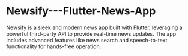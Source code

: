 # Newsify---Flutter-News-App
Newsify is a sleek and modern news app built with Flutter, leveraging a powerful third-party API to provide real-time news updates. The app includes advanced features like news search and speech-to-text functionality for hands-free operation.

